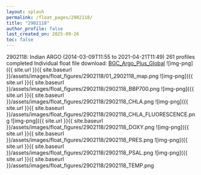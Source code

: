 ```yaml
---
layout: splash
permalink: /float_pages/2902118/
title: "2902118"
author_profile: false
last_created_on: 2025-09-26
toc: false
---
```

 
2902118: Indian ARGO (2014-03-09T11:55 to 2021-04-21T11:49)
261 profiles completed
Individual float file download: [BGC_Argo_Plus_Global](https://ftp.soest.hawaii.edu/bgc_argo_plus/Individual_Floats/outliers_removed/2902118_Sprof_processed.nc)
![img-png]({{ site.url }}{{ site.baseurl }}/assets/images/float_figures/2902118/01_2902118_map.png
![img-png]({{ site.url }}{{ site.baseurl }}/assets/images/float_figures/2902118/2902118_BBP700.png
![img-png]({{ site.url }}{{ site.baseurl }}/assets/images/float_figures/2902118/2902118_CHLA.png
![img-png]({{ site.url }}{{ site.baseurl }}/assets/images/float_figures/2902118/2902118_CHLA_FLUORESCENCE.png
![img-png]({{ site.url }}{{ site.baseurl }}/assets/images/float_figures/2902118/2902118_DOXY.png
![img-png]({{ site.url }}{{ site.baseurl }}/assets/images/float_figures/2902118/2902118_PRES.png
![img-png]({{ site.url }}{{ site.baseurl }}/assets/images/float_figures/2902118/2902118_PSAL.png
![img-png]({{ site.url }}{{ site.baseurl }}/assets/images/float_figures/2902118/2902118_TEMP.png
